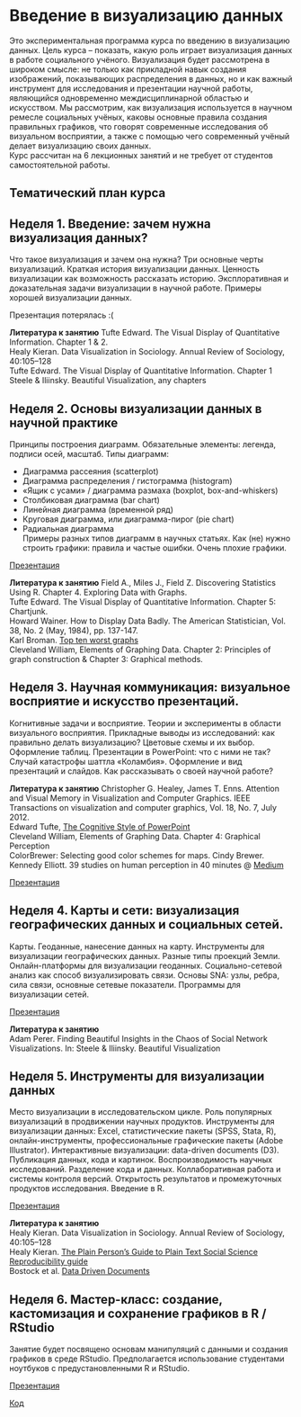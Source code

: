 # Введение в визуализацию данных

Это экспериментальная программа курса по введению в визуализацию данных. Цель курса – показать, какую роль играет визуализация данных в работе социального учёного. Визуализация будет рассмотрена в широком смысле: не только как прикладной навык создания изображений, показывающих распределения в данных, но и как важный инструмент для исследования и презентации научной работы, являющийся одновременно междисциплинарной областью и искусством. Мы рассмотрим, как визуализация используется в научном ремесле социальных учёных, каковы основные правила создания правильных графиков, что говорят современные исследования об визуальном восприятии, а также с помощью чего современный учёный делает визуализацию своих данных.  
Курс рассчитан на 6 лекционных занятий и не требует от студентов самостоятельной работы.

## Тематический план курса
## Неделя 1. Введение: зачем нужна визуализация данных? 
Что такое визуализация и зачем она нужна? Три основные черты визуализаций.  Краткая история визуализации данных. Ценность визуализации как возможность рассказать историю. Эксплоративная и доказательная задачи визуализации в научной работе. Примеры хорошей визуализации данных.

Презентация потерялась :(

**Литература к занятию**
Tufte Edward. The Visual Display of Quantitative Information. Chapter 1 & 2.  
Healy Kieran. Data Visualization in Sociology. Annual Review of Sociology, 40:105–128  
Tufte Edward. The Visual Display of Quantitative Information. Chapter 1  
Steele & Iliinsky. Beautiful Visualization, any chapters  

## Неделя 2. Основы визуализации данных в научной практике
Принципы построения диаграмм. Обязательные элементы: легенда, подписи осей, масштаб. Типы диаграмм: 
* Диаграмма рассеяния (scatterplot)  
* Диаграмма распределения / гистограмма (histogram)  
* «Ящик с усами» / диаграмма размаха (boxplot, box-and-whiskers)  
* Столбиковая диаграмма (bar chart)  
* Линейная диаграмма (временной ряд)  
* Круговая диаграмма, или диаграмма-пирог (pie chart)  
* Радиальная диаграмма  
Примеры разных типов диаграмм в научных статьях. Как (не) нужно строить графики: правила и частые ошибки. Очень плохие графики.  

[Презентация](https://github.com/alexeyknorre/datavis2016/blob/master/presentations/datavis-2.pdf)

**Литература к занятию**
Field A., Miles J., Field Z. Discovering Statistics Using R. Chapter 4. Exploring Data with Graphs.  
Tufte Edward. The Visual Display of Quantitative Information. Chapter 5: Chartjunk.  
Howard Wainer. How to Display Data Badly. The American Statistician, Vol. 38, No. 2 (May, 1984), pp. 137-147.  
Karl Broman. [Top ten worst graphs](https://www.biostat.wisc.edu/~kbroman/topten_worstgraphs/)  
Cleveland William, Elements of Graphing Data. Chapter 2: Principles of graph construction & Chapter 3: Graphical methods.  

## Неделя 3. Научная коммуникация: визуальное восприятие и искусство презентаций.
Когнитивные задачи и восприятие. Теории и эксперименты в области визуального восприятия. Прикладные выводы из исследований: как правильно делать визуализацию? Цветовые схемы и их выбор. Оформление таблиц. Презентации в PowerPoint: что с ними не так? Случай катастрофы шаттла «Коламбия». Оформление и вид презентаций и слайдов. Как рассказывать о своей научной работе?

**Литература к занятию**
Christopher G. Healey, James T. Enns. Attention and Visual Memory in Visualization and Computer Graphics. IEEE Transactions on visualization and computer graphics, Vol. 18, No. 7, July 2012.  
Edward Tufte, [The Cognitive Style of PowerPoint](http://users.ha.uth.gr/tgd/pt0501/09/Tufte.pdf)  
Cleveland William, Elements of Graphing Data. Chapter 4: Graphical Perception  
ColorBrewer: Selecting good color schemes for maps. Cindy Brewer.   
Kennedy Elliott. 39 studies on human perception in 40 minutes @ [Medium](https://medium.com/@kennelliott/39-studies-about-human-perception-in-30-minutes-4728f9e31a73#.80g2cbsog)  

[Презентация](https://github.com/alexeyknorre/datavis2016/blob/master/presentations/datavis-3.pdf)

## Неделя 4. Карты и сети: визуализация географических данных и социальных сетей.
Карты. Геоданные, нанесение данных на карту. Инструменты для визуализации географических данных. Разные типы проекций Земли. Онлайн-платформы для визуализации геоданных. 
Социально-сетевой анализ как способ визуализировать связи. Основы SNA: узлы, ребра, сила связи, основные сетевые показатели. Программы для визуализации сетей.

[Презентация](https://github.com/alexeyknorre/datavis2016/blob/master/presentations/datavis-4.pdf)

**Литература к занятию**  
Adam Perer. Finding Beautiful Insights in the Chaos of Social Network Visualizations. In: Steele & Iliinsky. Beautiful Visualization  

## Неделя 5. Инструменты для визуализации данных  
Место визуализации в исследовательском цикле. Роль популярных визуализаций в продвижении научных продуктов. Инструменты для визуализации данных: Excel, статистические пакеты (SPSS, Stata, R), онлайн-инструменты, профессиональные графические пакеты (Adobe Illustrator).
Интерактивные визуализации: data-driven documents (D3). Публикация данных, кода и картинок.
Воспроизводимость научных исследований. Разделение кода и данных. Коллаборативная работа и системы контроля версий. Открытость результатов и промежуточных продуктов исследования.
Введение в R.

[Презентация](https://github.com/alexeyknorre/datavis2016/blob/master/presentations/datavis-5.pdf)

**Литература к занятию**  
Healy Kieran. Data Visualization in Sociology. Annual Review of Sociology, 40:105–128  
Healy Kieran. [The Plain Person’s Guide to Plain Text Social Science](https://kieranhealy.org/files/papers/plain-person-text.pdf)
[Reproducibility guide](http://ropensci.github.io/reproducibility-guide/)  
Bostock et al. [Data Driven Documents](http://vis.stanford.edu/files/2011-D3-InfoVis.pdf)  

## Неделя 6. Мастер-класс: создание, кастомизация и сохранение графиков в R / RStudio
Занятие будет посвящено основам манипуляций с данными и создания графиков в среде RStudio. Предполагается использование студентами ноутбуков с предустановленными R и RStudio.

[Презентация](https://github.com/alexeyknorre/datavis2016/blob/master/presentations/datavis-6.pdf)  

[Код](https://github.com/alexeyknorre/datavis2016/blob/master/datavis-intro.R)  
